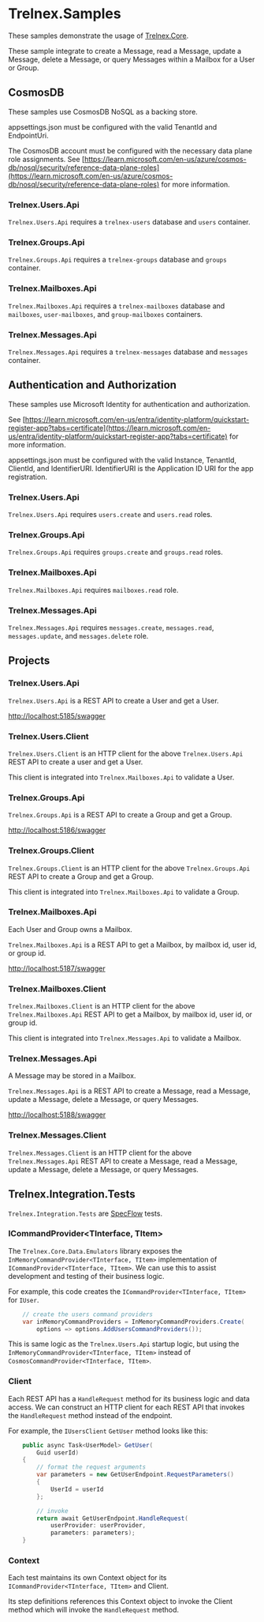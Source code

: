 # Trelnex.Samples

These samples demonstrate the usage of [Trelnex.Core](https://github.com/StevenKehrli/Trelnex.Core).

These sample integrate to create a Message, read a Message, update a Message, delete a Message, or query Messages within a Mailbox for a User or Group.

## CosmosDB

These samples use CosmosDB NoSQL as a backing store.

appsettings.json must be configured with the valid TenantId and EndpointUri.

The CosmosDB account must be configured with the necessary data plane role assignments. See [https://learn.microsoft.com/en-us/azure/cosmos-db/nosql/security/reference-data-plane-roles](https://learn.microsoft.com/en-us/azure/cosmos-db/nosql/security/reference-data-plane-roles) for more information.

### Trelnex.Users.Api

`Trelnex.Users.Api` requires a `trelnex-users` database and `users` container.

### Trelnex.Groups.Api

`Trelnex.Groups.Api` requires a `trelnex-groups` database and `groups` container.

### Trelnex.Mailboxes.Api

`Trelnex.Mailboxes.Api` requires a `trelnex-mailboxes` database and `mailboxes`, `user-mailboxes`, and `group-mailboxes` containers.

### Trelnex.Messages.Api

`Trelnex.Messages.Api` requires a `trelnex-messages` database and `messages` container.

## Authentication and Authorization

These samples use Microsoft Identity for authentication and authorization.

See [https://learn.microsoft.com/en-us/entra/identity-platform/quickstart-register-app?tabs=certificate](https://learn.microsoft.com/en-us/entra/identity-platform/quickstart-register-app?tabs=certificate) for more information.

appsettings.json must be configured with the valid Instance, TenantId, ClientId, and IdentifierURI. IdentifierURI is the Application ID URI for the app registration.

### Trelnex.Users.Api

`Trelnex.Users.Api` requires `users.create` and `users.read` roles.

### Trelnex.Groups.Api

`Trelnex.Groups.Api` requires `groups.create` and `groups.read` roles.

### Trelnex.Mailboxes.Api

`Trelnex.Mailboxes.Api` requires `mailboxes.read` role.

### Trelnex.Messages.Api

`Trelnex.Messages.Api` requires `messages.create`, `messages.read`, `messages.update`, and `messages.delete` role.

## Projects

### Trelnex.Users.Api

`Trelnex.Users.Api` is a REST API to create a User and get a User.

[http://localhost:5185/swagger](http://localhost:5185/swagger)

### Trelnex.Users.Client

`Trelnex.Users.Client` is an HTTP client for the above `Trelnex.Users.Api` REST API to create a user and get a User.

This client is integrated into `Trelnex.Mailboxes.Api` to validate a User.

### Trelnex.Groups.Api

`Trelnex.Groups.Api` is a REST API to create a Group and get a Group.

[http://localhost:5186/swagger](http://localhost:5186/swagger)

### Trelnex.Groups.Client

`Trelnex.Groups.Client` is an HTTP client for the above `Trelnex.Groups.Api` REST API to create a Group and get a Group.

This client is integrated into `Trelnex.Mailboxes.Api` to validate a Group.

### Trelnex.Mailboxes.Api

Each User and Group owns a Mailbox.

`Trelnex.Mailboxes.Api` is a REST API to get a Mailbox, by mailbox id, user id, or group id.

[http://localhost:5187/swagger](http://localhost:5187/swagger)

### Trelnex.Mailboxes.Client

`Trelnex.Mailboxes.Client` is an HTTP client for the above `Trelnex.Mailboxes.Api` REST API to get a Mailbox, by mailbox id, user id, or group id.

This client is integrated into `Trelnex.Messages.Api` to validate a Mailbox.

### Trelnex.Messages.Api

A Message may be stored in a Mailbox.

`Trelnex.Messages.Api` is a REST API to create a Message, read a Message, update a Message, delete a Message, or query Messages.

[http://localhost:5188/swagger](http://localhost:5188/swagger)

### Trelnex.Messages.Client

`Trelnex.Messages.Client` is an HTTP client for the above `Trelnex.Messages.Api` REST API to create a Message, read a Message, update a Message, delete a Message, or query Messages.

## Trelnex.Integration.Tests

`Trelnex.Integration.Tests` are [SpecFlow](https://specflow.org/) tests.

### ICommandProvider<TInterface, TItem>

The `Trelnex.Core.Data.Emulators` library exposes the `InMemoryCommandProvider<TInterface, TItem>` implementation of `ICommandProvider<TInterface, TItem>`.  We can use this to assist development and testing of their business logic.

For example, this code creates the `ICommandProvider<TInterface, TItem>` for `IUser`.

```csharp
    // create the users command providers
    var inMemoryCommandProviders = InMemoryCommandProviders.Create(
        options => options.AddUsersCommandProviders());
```

This is same logic as the `Trelnex.Users.Api` startup logic, but using the `InMemoryCommandProvider<TInterface, TItem>` instead of `CosmosCommandProvider<TInterface, TItem>`.

### Client

Each REST API has a `HandleRequest` method for its business logic and data access. We can construct an HTTP client for each REST API that invokes the `HandleRequest` method instead of the endpoint.

For example, the `IUsersClient` `GetUser` method looks like this:

```csharp
    public async Task<UserModel> GetUser(
        Guid userId)
    {
        // format the request arguments
        var parameters = new GetUserEndpoint.RequestParameters()
        {
            UserId = userId
        };

        // invoke
        return await GetUserEndpoint.HandleRequest(
            userProvider: userProvider,
            parameters: parameters);
    }
```

### Context

Each test maintains its own Context object for its `ICommandProvider<TInterface, TItem>` and Client.

Its step definitions references this Context object to invoke the Client method which will invoke the `HandleRequest` method.
